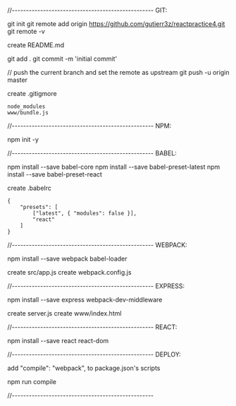 
//--------------------------------------------------
GIT:

git init
git remote add origin https://github.com/gutierr3z/reactpractice4.git
git remote -v

create README.md

git add .
git commit -m 'initial commit'

// push the current branch and set the remote as upstream
git push -u origin master

create .gitigmore

    node_modules
    www/bundle.js

//--------------------------------------------------
NPM:

npm init -y

//--------------------------------------------------
BABEL:

npm install --save babel-core
npm install --save babel-preset-latest
npm install --save babel-preset-react

create .babelrc

    {
        "presets": [
            ["latest", { "modules": false }],
            "react"
        ]
    }

//--------------------------------------------------
WEBPACK:

npm install --save webpack babel-loader

create src/app.js
create webpack.config.js


//--------------------------------------------------
EXPRESS:

npm install --save express webpack-dev-middleware

create server.js
create www/index.html

//--------------------------------------------------
REACT:

npm install --save react react-dom

//--------------------------------------------------
DEPLOY:

add "compile": "webpack", to package.json's scripts

npm run compile

//--------------------------------------------------